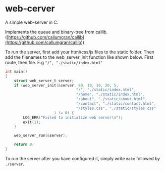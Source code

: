 # web-cerver
A simple web-server in C.

Implements the queue and binary-tree from callib. ([https://github.com/callumgran/callib](https://github.com/callumgran/callib))

To run the server, first add your html/css/js files to the static folder.
Then add the filenames to the web_server_init function like shown below.
First route, then file.
E.g `"/", "./static/index.html"`
```c
int main()
{
	struct web_server_t server;
	if (web_server_init(&server, 80, 10, 10, 20, 5,
                                "/", "./static/index.html",
                                "/home", "./static/index.html",
                                "/about", "./static/about.html",
                                "/contact", "./static/contact.html",
                                "/styles.css", "./static/styles.css"
                      ) != 0) {
		LOG_ERR("Failed to initialize web server\n");
		exit(1);
	}

	web_server_run(&server);

	return 0;
}
```

To run the server after you have configured it, simply write `make` followed by `./server`.
